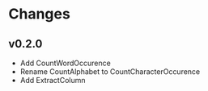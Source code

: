 # Changes

## v0.2.0

* Add CountWordOccurence
* Rename CountAlphabet to CountCharacterOccurence
* Add ExtractColumn
